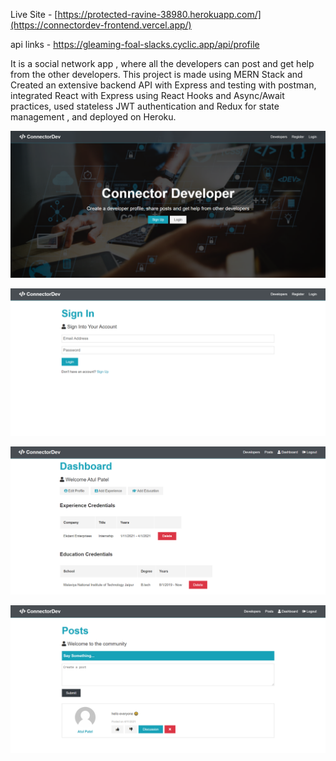 Live Site - [https://protected-ravine-38980.herokuapp.com/](https://connectordev-frontend.vercel.app/)

api links - https://gleaming-foal-slacks.cyclic.app/api/profile 

It is a  social network app , where all the developers can post and get help from the other developers.
This project is made using MERN Stack and Created an extensive backend API with Express and testing with postman,
integrated React with Express using React Hooks and Async/Await practices,
used stateless JWT authentication and Redux for state management , and
deployed on Heroku.

![alt text](Dev1.png)

![alt text](Dev2.png)

![alt text](Dev3.png)

![alt text](Dev4.png)
